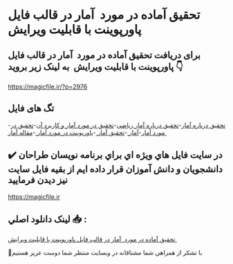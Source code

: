 # تحقیق آماده در مورد  آمار در قالب فایل پاورپوینت با قابلیت ویرایش 

## برای دریافت تحقیق آماده در مورد  آمار در قالب فایل پاورپوینت با قابلیت ویرایش  به لینک زیر بروید 👇

https://magicfile.ir/?p=2976

## تگ های فایل

-[تحقیق درباره آمار](https://magicfile.ir/product/%d8%aa%d8%ad%d9%82%d9%8a%d9%82-%d8%a2%d9%85%d8%a7%d8%af%d9%87-%d8%af%d8%b1-%d9%85%d9%88%d8%b1%d8%af-%d8%a2%d9%85%d8%a7%d8%b1%d8%af%d8%b1-%d9%82%d8%a7%d9%84%d8%a8-%d9%81%d8%a7%d9%8a%d9%84-%d9%be%d8%a7%d9%88%d8%b1%d9%be%d9%88%d9%8a%d9%86%d8%aa/)-[تحقیق درباره آمار ریاضی](https://magicfile.ir/product/%d8%aa%d8%ad%d9%82%d9%8a%d9%82-%d8%a2%d9%85%d8%a7%d8%af%d9%87-%d8%af%d8%b1-%d9%85%d9%88%d8%b1%d8%af-%d8%a2%d9%85%d8%a7%d8%b1%d8%af%d8%b1-%d9%82%d8%a7%d9%84%d8%a8-%d9%81%d8%a7%d9%8a%d9%84-%d9%be%d8%a7%d9%88%d8%b1%d9%be%d9%88%d9%8a%d9%86%d8%aa/)-[تحقیق در مورد آمار و کاربرد آن](https://magicfile.ir/product/%d8%aa%d8%ad%d9%82%d9%8a%d9%82-%d8%a2%d9%85%d8%a7%d8%af%d9%87-%d8%af%d8%b1-%d9%85%d9%88%d8%b1%d8%af-%d8%a2%d9%85%d8%a7%d8%b1%d8%af%d8%b1-%d9%82%d8%a7%d9%84%d8%a8-%d9%81%d8%a7%d9%8a%d9%84-%d9%be%d8%a7%d9%88%d8%b1%d9%be%d9%88%d9%8a%d9%86%d8%aa/)-[تحقیق در مورد آمار](https://magicfile.ir/product/%d8%aa%d8%ad%d9%82%d9%8a%d9%82-%d8%a2%d9%85%d8%a7%d8%af%d9%87-%d8%af%d8%b1-%d9%85%d9%88%d8%b1%d8%af-%d8%a2%d9%85%d8%a7%d8%b1%d8%af%d8%b1-%d9%82%d8%a7%d9%84%d8%a8-%d9%81%d8%a7%d9%8a%d9%84-%d9%be%d8%a7%d9%88%d8%b1%d9%be%d9%88%d9%8a%d9%86%d8%aa/)-[آمار ](https://magicfile.ir/product/%d8%aa%d8%ad%d9%82%d9%8a%d9%82-%d8%a2%d9%85%d8%a7%d8%af%d9%87-%d8%af%d8%b1-%d9%85%d9%88%d8%b1%d8%af-%d8%a2%d9%85%d8%a7%d8%b1%d8%af%d8%b1-%d9%82%d8%a7%d9%84%d8%a8-%d9%81%d8%a7%d9%8a%d9%84-%d9%be%d8%a7%d9%88%d8%b1%d9%be%d9%88%d9%8a%d9%86%d8%aa/)-[تحقیق آمار ](https://magicfile.ir/product/%d8%aa%d8%ad%d9%82%d9%8a%d9%82-%d8%a2%d9%85%d8%a7%d8%af%d9%87-%d8%af%d8%b1-%d9%85%d9%88%d8%b1%d8%af-%d8%a2%d9%85%d8%a7%d8%b1%d8%af%d8%b1-%d9%82%d8%a7%d9%84%d8%a8-%d9%81%d8%a7%d9%8a%d9%84-%d9%be%d8%a7%d9%88%d8%b1%d9%be%d9%88%d9%8a%d9%86%d8%aa/)-[پاورپوینت در مورد آمار ](https://magicfile.ir/product/%d8%aa%d8%ad%d9%82%d9%8a%d9%82-%d8%a2%d9%85%d8%a7%d8%af%d9%87-%d8%af%d8%b1-%d9%85%d9%88%d8%b1%d8%af-%d8%a2%d9%85%d8%a7%d8%b1%d8%af%d8%b1-%d9%82%d8%a7%d9%84%d8%a8-%d9%81%d8%a7%d9%8a%d9%84-%d9%be%d8%a7%d9%88%d8%b1%d9%be%d9%88%d9%8a%d9%86%d8%aa/)-[مقاله آمار ](https://magicfile.ir/product/%d8%aa%d8%ad%d9%82%d9%8a%d9%82-%d8%a2%d9%85%d8%a7%d8%af%d9%87-%d8%af%d8%b1-%d9%85%d9%88%d8%b1%d8%af-%d8%a2%d9%85%d8%a7%d8%b1%d8%af%d8%b1-%d9%82%d8%a7%d9%84%d8%a8-%d9%81%d8%a7%d9%8a%d9%84-%d9%be%d8%a7%d9%88%d8%b1%d9%be%d9%88%d9%8a%d9%86%d8%aa/)

## ✔️ در سايت فايل هاي ويژه اي براي برنامه نويسان طراحان دانشجويان و دانش آموزان قرار داده ايم از بقيه فايل سايت نيز ديدن فرماييد

https://magicfile.ir


## لينک دانلود اصلي 📥 :

[تحقیق آماده در مورد  آمار در قالب فایل پاورپوینت با قابلیت ویرایش ](https://magicfile.ir/product/%d8%aa%d8%ad%d9%82%d9%8a%d9%82-%d8%a2%d9%85%d8%a7%d8%af%d9%87-%d8%af%d8%b1-%d9%85%d9%88%d8%b1%d8%af-%d8%a2%d9%85%d8%a7%d8%b1%d8%af%d8%b1-%d9%82%d8%a7%d9%84%d8%a8-%d9%81%d8%a7%d9%8a%d9%84-%d9%be%d8%a7%d9%88%d8%b1%d9%be%d9%88%d9%8a%d9%86%d8%aa/) 


🙏با تشکر از همراهي شما مشتاقانه در وبسایت منتظر شما دوست عزیز هستیم

